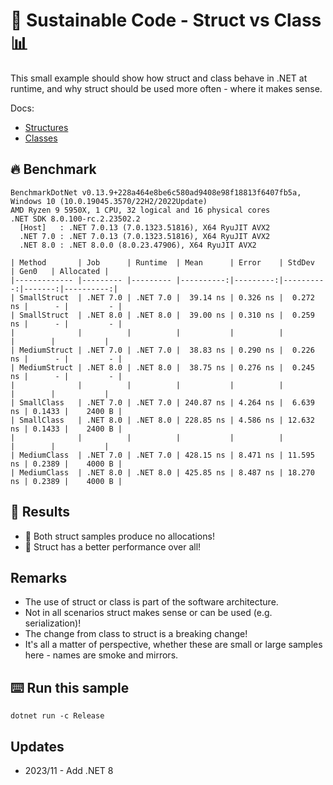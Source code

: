 # 🌳 Sustainable Code - Struct vs Class 📊

This small example should show how struct and class behave in .NET at runtime, and why struct should be used more often - where it makes sense.

Docs:
- [Structures](https://docs.microsoft.com/dotnet/csharp/language-reference/builtin-types/struct?WT.mc_id=DT-MVP-5001507)
- [Classes](https://docs.microsoft.com/dotnet/csharp/fundamentals/types/classes?WT.mc_id=DT-MVP-5001507)
## 🔥 Benchmark

```shell
BenchmarkDotNet v0.13.9+228a464e8be6c580ad9408e98f18813f6407fb5a, Windows 10 (10.0.19045.3570/22H2/2022Update)
AMD Ryzen 9 5950X, 1 CPU, 32 logical and 16 physical cores
.NET SDK 8.0.100-rc.2.23502.2
  [Host]   : .NET 7.0.13 (7.0.1323.51816), X64 RyuJIT AVX2
  .NET 7.0 : .NET 7.0.13 (7.0.1323.51816), X64 RyuJIT AVX2
  .NET 8.0 : .NET 8.0.0 (8.0.23.47906), X64 RyuJIT AVX2

| Method       | Job      | Runtime  | Mean      | Error    | StdDev    | Gen0   | Allocated |
|------------- |--------- |--------- |----------:|---------:|----------:|-------:|----------:|
| SmallStruct  | .NET 7.0 | .NET 7.0 |  39.14 ns | 0.326 ns |  0.272 ns |      - |         - |
| SmallStruct  | .NET 8.0 | .NET 8.0 |  39.00 ns | 0.310 ns |  0.259 ns |      - |         - |
|              |          |          |           |          |           |        |           |
| MediumStruct | .NET 7.0 | .NET 7.0 |  38.83 ns | 0.290 ns |  0.226 ns |      - |         - |
| MediumStruct | .NET 8.0 | .NET 8.0 |  38.75 ns | 0.276 ns |  0.245 ns |      - |         - |
|              |          |          |           |          |           |        |           |
| SmallClass   | .NET 7.0 | .NET 7.0 | 240.87 ns | 4.264 ns |  6.639 ns | 0.1433 |    2400 B |
| SmallClass   | .NET 8.0 | .NET 8.0 | 228.85 ns | 4.586 ns | 12.632 ns | 0.1433 |    2400 B |
|              |          |          |           |          |           |        |           |
| MediumClass  | .NET 7.0 | .NET 7.0 | 428.15 ns | 8.471 ns | 11.595 ns | 0.2389 |    4000 B |
| MediumClass  | .NET 8.0 | .NET 8.0 | 425.85 ns | 8.487 ns | 18.270 ns | 0.2389 |    4000 B |
```

## 🏁 Results

- 🔋 Both struct samples produce no allocations!
- 🚀 Struct has a better performance over all!

## Remarks

- The use of struct or class is part of the software architecture.
- Not in all scenarios struct makes sense or can be used (e.g. serialization)!
- The change from class to struct is a breaking change!
- It's all a matter of perspective, whether these are small or large samples here - names are smoke and mirrors.

## ⌨️ Run this sample

```shell
dotnet run -c Release
```

## Updates

- 2023/11 - Add .NET 8
